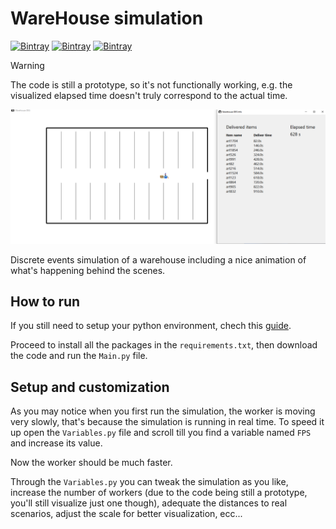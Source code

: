 # WareHouse simulation
[![Bintray](https://img.shields.io/badge/python-3.12-blue?style=flat-square&logo=Python&logoColor=yellow&color=blue)](https%3A%2F%2Fwww.python.org%2F) [![Bintray](https://img.shields.io/badge/simpy-4.1.1-lightgreen?style=flat-square&logo=Simpy&logoColor=yellow&color=green)](https://simpy.readthedocs.io/en/latest/) [![Bintray](https://img.shields.io/badge/Maintainability-D-turkey?style=flat-square&logo=Code%20Climate&color=orange)](https%3A%2F%2Fcodeclimate.com%2Fgithub%2Fchessparov%2Fwarehouse-simulation)



> [!WARNING]
> The code is still a prototype, so it's not functionally working, e.g. the visualized elapsed time doesn't truly correspond to the actual time.


<img src="Images/Test.png">

Discrete events simulation of a warehouse including a nice animation of what's happening behind the scenes.

## How to run

If you still need to setup your python environment, chech this [guide](https://github.com/chessparov/chessparov/blob/main/python-setup.md). 

Proceed to install all the packages in the `requirements.txt`, then download the code and run the `Main.py` file.

## Setup and customization

As you may notice when you first run the simulation, the worker is moving very slowly, that's because the simulation is running in real time. To speed it up open the `Variables.py` file and scroll till you find a variable named `FPS` and increase its value. 

Now the worker should be much faster.

Through the `Variables.py` you can tweak the simulation as you like, increase the number of workers (due to the code being still a prototype, you'll still visualize just one though), adequate the distances to real scenarios, adjust the scale for better visualization, ecc...

